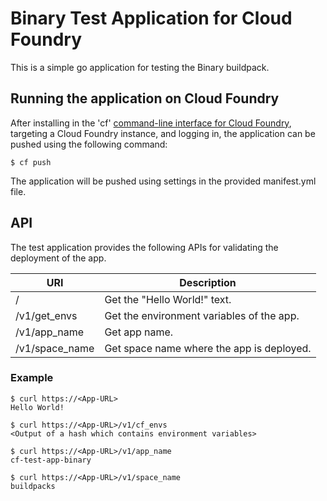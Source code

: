 # Binary Test Application for Cloud Foundry

This is a simple go application for testing the Binary buildpack.

## Running the application on Cloud Foundry

After installing in the 'cf' [command-line interface for Cloud Foundry](http://docs.cloudfoundry.org/devguide/installcf/),
targeting a Cloud Foundry instance, and logging in, the application can be pushed using the following command:

~~~
$ cf push
~~~

The application will be pushed using settings in the provided manifest.yml file.

## API

The test application provides the following APIs for validating the deployment of the app.

|          URI         |                Description                |
| -------------------- | ----------------------------------------- |
| /                    | Get the "Hello World!" text.              |
| /v1/get_envs         | Get the environment variables of the app. |
| /v1/app_name         | Get app name.                             |
| /v1/space_name       | Get space name where the app is deployed. |

### Example
~~~
$ curl https://<App-URL>
Hello World!

$ curl https://<App-URL>/v1/cf_envs
<Output of a hash which contains environment variables>

$ curl https://<App-URL>/v1/app_name
cf-test-app-binary

$ curl https://<App-URL>/v1/space_name
buildpacks
~~~
